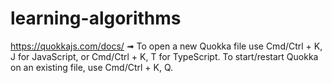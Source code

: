 # learning-algorithms

https://quokkajs.com/docs/ ➟
To open a new Quokka file use Cmd/Ctrl + K, J for JavaScript, or Cmd/Ctrl + K, T for TypeScript.
To start/restart Quokka on an existing file, use Cmd/Ctrl + K, Q.